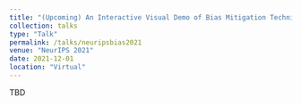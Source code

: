 ```yaml
---
title: "(Upcoming) An Interactive Visual Demo of Bias Mitigation Techniques for Word Representations "
collection: talks
type: "Talk"
permalink: /talks/neuripsbias2021
venue: "NeurIPS 2021"
date: 2021-12-01
location: "Virtual"
---
```

TBD